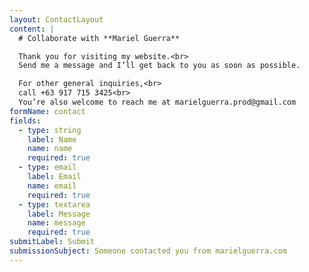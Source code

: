 ```yaml
---
layout: ContactLayout
content: |
  # Collaborate with **Mariel Guerra**

  Thank you for visiting my website.<br>
  Send me a message and I’ll get back to you as soon as possible.

  For other general inquiries,<br>
  call +63 917 715 3425<br>
  You’re also welcome to reach me at marielguerra.prod@gmail.com
formName: contact
fields:
  - type: string
    label: Name
    name: name
    required: true
  - type: email
    label: Email
    name: email
    required: true
  - type: textarea
    label: Message
    name: message
    required: true
submitLabel: Submit
submissionSubject: Someone contacted you from marielguerra.com
---
```

